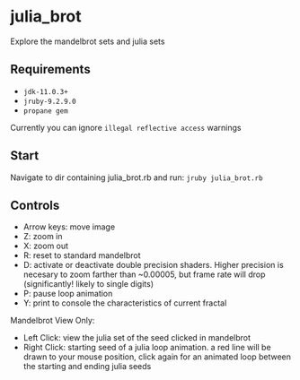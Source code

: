 # julia_brot

Explore the mandelbrot sets and julia sets

## Requirements

- `jdk-11.0.3+`
- `jruby-9.2.9.0`
- `propane gem`

Currently you can ignore `illegal reflective access` warnings

## Start

Navigate to dir containing julia_brot.rb and run:
`jruby julia_brot.rb`

## Controls

- Arrow keys: move image
- Z: zoom in
- X: zoom out
- R: reset to standard mandelbrot
- D: activate or deactivate double precision shaders. Higher precision is necesary to zoom farther than ~0.00005, but frame rate will drop (significantly! likely to single digits)
- P: pause loop animation
- Y: print to console the characteristics of current fractal

Mandelbrot View Only:
- Left Click: view the julia set of the seed clicked in mandelbrot
- Right Click: starting seed of a julia loop animation. a red line will be drawn to your mouse position, click again for an animated loop between the starting and ending julia seeds
